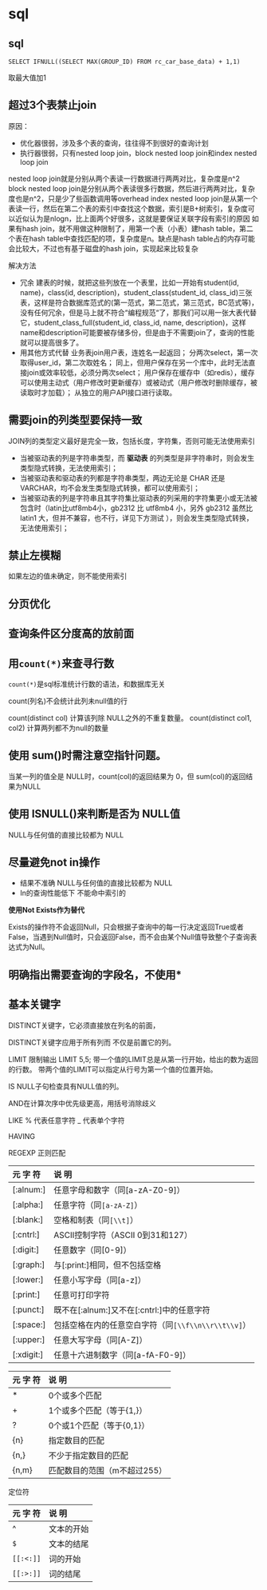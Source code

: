 # sql


## sql

`SELECT IFNULL((SELECT MAX(GROUP_ID) FROM rc_car_base_data) + 1,1)`

取最大值加1


## 超过3个表禁止join

原因：
* 优化器很弱，涉及多个表的查询，往往得不到很好的查询计划
* 执行器很弱，只有nested loop join，block nested loop join和index nested loop join

nested loop join就是分别从两个表读一行数据进行两两对比，复杂度是n^2
block nested loop join是分别从两个表读很多行数据，然后进行两两对比，复杂度也是n^2，只是少了些函数调用等overhead
index nested loop join是从第一个表读一行，然后在第二个表的索引中查找这个数据，索引是B+树索引，复杂度可以近似认为是nlogn，比上面两个好很多，这就是要保证关联字段有索引的原因
如果有hash join，就不用做这种限制了，用第一个表（小表）建hash table，第二个表在hash table中查找匹配的项，复杂度是n。缺点是hash table占的内存可能会比较大，不过也有基于磁盘的hash join，实现起来比较复杂

解决方法

* 冗余
建表的时候，就把这些列放在一个表里，比如一开始有student(id, name)，class(id, description)，student_class(student_id, class_id)三张表，这样是符合数据库范式的(第一范式，第二范式，第三范式，BC范式等)，没有任何冗余，但是马上就不符合“编程规范“了，那我们可以用一张大表代替它，student_class_full(student_id, class_id, name, description)，这样name和description可能要被存储多份，但是由于不需要join了，查询的性能就可以提高很多了。
* 用其他方式代替
业务表join用户表，连姓名一起返回；
分两次select，第一次取得user_id，第二次取姓名；
同上，但用户保存在另一个库中，此时无法直接join或效率较低，必须分两次select；
用户保存在缓存中（如redis），缓存可以使用主动式（用户修改时更新缓存）或被动式（用户修改时删除缓存，被读取时才加载）；
从独立的用户API接口进行读取。


## 需要join的列类型要保持一致

JOIN列的类型定义最好是完全一致，包括长度，字符集，否则可能无法使用索引

* 当被驱动表的列是字符串类型，而 **驱动表** 的列类型是非字符串时，则会发生类型隐式转换，无法使用索引；
* 当被驱动表和驱动表的列都是字符串类型，两边无论是 CHAR 还是 VARCHAR，均不会发生类型隐式转换，都可以使用索引；
* 当被驱动表的列是字符串且其字符集比驱动表的列采用的字符集更小或无法被包含时（latin比utf8mb4小，gb2312 比 utf8mb4 小，另外 gb2312 虽然比 latin1 大，但并不兼容，也不行，详见下方测试 ），则会发生类型隐式转换，无法使用索引；

## 禁止左模糊

如果左边的值未确定，则不能使用索引

## 分页优化

## 查询条件区分度高的放前面

## 用`count(*)`来查寻行数

`count(*)`是sql标准统计行数的语法，和数据库无关

count(列名)不会统计此列未null值的行

count(distinct col) 计算该列除 NULL之外的不重复数量。
count(distinct col1, col2) 计算两列都不为null的数量

## 使用 sum()时需注意空指针问题。

当某一列的值全是 NULL时，count(col)的返回结果为 0，但 sum(col)的返回结果为NULL

## 使用 ISNULL()来判断是否为 NULL值

NULL与任何值的直接比较都为 NULL

## 尽量避免not in操作

* 结果不准确
    NULL与任何值的直接比较都为 NULL
* In的查询性能低下
    不能命中索引的

**使用Not Exists作为替代**

Exists的操作符不会返回Null，只会根据子查询中的每一行决定返回True或者False，当遇到Null值时，只会返回False，而不会由某个Null值导致整个子查询表达式为Null。

## 明确指出需要查询的字段名，不使用*



## 基本关键字

DISTINCT关键字，它必须直接放在列名的前面，

DISTINCT关键字应用于所有列而
不仅是前置它的列。

LIMIT 限制输出
LIMIT 5,5;
带一个值的LIMIT总是从第一行开始，给出的数为返回的行数。
带两个值的LIMIT可以指定从行号为第一个值的位置开始。

IS NULL子句检查具有NULL值的列。

AND在计算次序中优先级更高，用括号消除歧义

LIKE
% 代表任意字符
_ 代表单个字符

HAVING

REGEXP 正则匹配

|元 字 符|说 明|
| :------------- | :------------- |
|[:alnum:]| 任意字母和数字（同[a-zA-Z0-9]）|
|[:alpha:]| 任意字符（同`[a-zA-Z]`）|
|[:blank:]| 空格和制表（同`[\\t]`）|
|[:cntrl:]| ASCII控制字符（ASCII 0到31和127）|
|[:digit:]| 任意数字（同[0-9]）|
|[:graph:]| 与[:print:]相同，但不包括空格|
|[:lower:]| 任意小写字母（同[a-z]）|
|[:print:]| 任意可打印字符|
|[:punct:]| 既不在[:alnum:]又不在[:cntrl:]中的任意字符|
|[:space:]| 包括空格在内的任意空白字符（同`[\\f\\n\\r\\t\\v]`）|
|[:upper:]| 任意大写字母（同[A-Z]）|
|[:xdigit:]| 任意十六进制数字（同[a-fA-F0-9]）|


|元 字 符|说 明|
| :------------- | :------------- |
|* |0个或多个匹配|
|+ |1个或多个匹配（等于{1,}）|
|? |0个或1个匹配（等于{0,1}）|
|{n}| 指定数目的匹配|
|{n,}| 不少于指定数目的匹配|
|{n,m}| 匹配数目的范围（m不超过255）|

定位符

|元 字 符|说 明|
| :------------- | :------------- |
|^| 文本的开始|
|`$`|文本的结尾|
|`[[:<:]]`|词的开始|
|`[[:>:]]`|词的结尾|





















































































#
